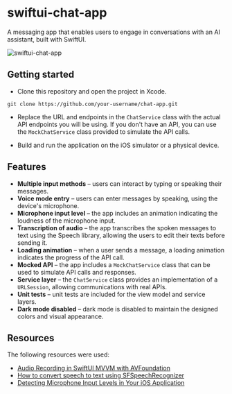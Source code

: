 # swiftui-chat-app
A messaging app that enables users to engage in conversations with an AI assistant, built with SwiftUI.

![swiftui-chat-app](https://github.com/luizagarofalo/swiftui-chat-app/assets/12313246/e76113fa-458d-4e84-bfef-f4ee1acf9767)

## Getting started
- Clone this repository and open the project in Xcode.
```
git clone https://github.com/your-username/chat-app.git
```

- Replace the URL and endpoints in the `ChatService` class with the actual API endpoints you will be using. If you don't have an API, you can use the `MockChatService` class provided to simulate the API calls.

- Build and run the application on the iOS simulator or a physical device.

## Features
- **Multiple input methods** – users can interact by typing or speaking their messages.
- **Voice mode entry** – users can enter messages by speaking, using the device's microphone.
- **Microphone input level** – the app includes an animation indicating the loudness of the microphone input.
- **Transcription of audio** – the app transcribes the spoken messages to text using the Speech library, allowing the users to edit their texts before sending it.
- **Loading animation** – when a user sends a message, a loading animation indicates the progress of the API call.
- **Mocked API** – the app includes a `MockChatService` class that can be used to simulate API calls and responses.
- **Service layer** – the `ChatService` class provides an implementation of a `URLSession`, allowing communications with real APIs.
- **Unit tests** – unit tests are included for the view model and service layers.
- **Dark mode disabled** – dark mode is disabled to maintain the designed colors and visual appearance.

## Resources
The following resources were used:

- [Audio Recording in SwiftUI MVVM with AVFoundation](https://mdcode2021.medium.com/audio-recording-in-swiftui-mvvm-with-avfoundation-an-ios-app-6e6c8ddb00cc)
- [How to convert speech to text using SFSpeechRecognizer](https://www.hackingwithswift.com/example-code/libraries/how-to-convert-speech-to-text-using-sfspeechrecognizer)
- [Detecting Microphone Input Levels in Your iOS Application](https://betterprogramming.pub/detecting-microphone-input-levels-in-your-ios-application-e5b96bf97c5c)
